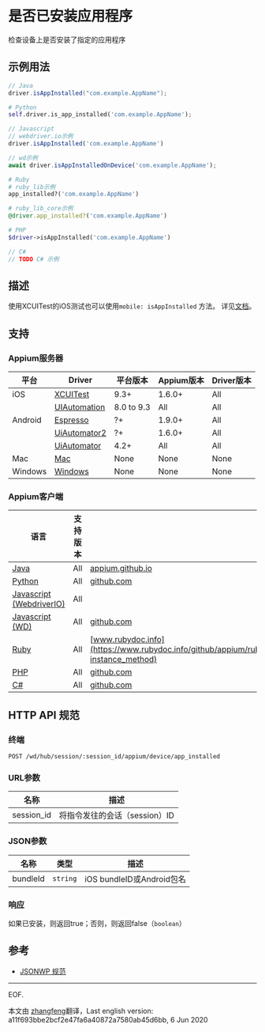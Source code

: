
# 是否已安装应用程序

检查设备上是否安装了指定的应用程序

## 示例用法

```java
// Java
driver.isAppInstalled("com.example.AppName");

```

```python
# Python
self.driver.is_app_installed('com.example.AppName');

```

```javascript
// Javascript
// webdriver.io示例
driver.isAppInstalled('com.example.AppName')

// wd示例
await driver.isAppInstalledOnDevice('com.example.AppName');

```

```ruby
# Ruby
# ruby_lib示例
app_installed?('com.example.AppName')

# ruby_lib_core示例
@driver.app_installed?('com.example.AppName')

```

```php
# PHP
$driver->isAppInstalled('com.example.AppName')

```

```csharp
// C#
// TODO C# 示例

```


## 描述

使用XCUITest的iOS测试也可以使用`mobile: isAppInstalled` 方法。 详见[文档](/docs/cn/writing-running-appium/ios/ios-xctest-mobile-apps-management.md#mobile-isappinstalled)。


## 支持


### Appium服务器

|平台|Driver|平台版本|Appium版本|Driver版本|
|--------|----------------|------|--------------|--------------|
| iOS | [XCUITest](/docs/en/drivers/ios-xcuitest.md) | 9.3+ | 1.6.0+ | All |
|  | [UIAutomation](/docs/en/drivers/ios-uiautomation.md) | 8.0 to 9.3 | All | All |
| Android | [Espresso](/docs/en/drivers/android-espresso.md) | ?+ | 1.9.0+ | All |
|  | [UiAutomator2](/docs/en/drivers/android-uiautomator2.md) | ?+ | 1.6.0+ | All |
|  | [UiAutomator](/docs/en/drivers/android-uiautomator.md) | 4.2+ | All | All |
| Mac | [Mac](/docs/en/drivers/mac.md) | None | None | None |
| Windows | [Windows](/docs/en/drivers/windows.md) | None | None | None |



### Appium客户端

|语言|支持版本|文档|
|--------|-------|-------------|
|[Java](https://github.com/appium/java-client/releases/latest)| All | [appium.github.io](https://appium.github.io/java-client/io/appium/java_client/InteractsWithApps.html#isAppInstalled-java.lang.String-) |
|[Python](https://github.com/appium/python-client/releases/latest)| All | [github.com](https://github.com/appium/python-client/blob/master/README.md#checking-if-an-application-is-installed) |
|[Javascript (WebdriverIO)](http://webdriver.io/index.html)| All |  |
|[Javascript (WD)](https://github.com/admc/wd/releases/latest)| All | [github.com](https://github.com/admc/wd/blob/master/lib/commands.js#L2586) |
|[Ruby](https://github.com/appium/ruby_lib/releases/latest)| All | [www.rubydoc.info](https://www.rubydoc.info/github/appium/ruby_lib_core/Appium/Core/Device#app_installed%3F-instance_method) |
|[PHP](https://github.com/appium/php-client/releases/latest)| All | [github.com](https://github.com/appium/php-client/) |
|[C#](https://github.com/appium/appium-dotnet-driver/releases/latest)| All | [github.com](https://github.com/appium/appium-dotnet-driver/) |


## HTTP API 规范


### 终端

`POST /wd/hub/session/:session_id/appium/device/app_installed`


### URL参数

|名称|描述|
|----|-----------|
|session_id|将指令发往的会话（session）ID|


### JSON参数

|名称|类型|描述|
|----|----|-----------|
| bundleId | `string` | iOS bundleID或Android包名 |


### 响应

如果已安装，则返回true；否则，则返回false（`boolean`）

## 参考

* [JSONWP 规范](https://github.com/appium/appium-base-driver/blob/master/lib/protocol/routes.js#L464)

---
EOF.

本文由 [zhangfeng](https://github.com/zhangfeng91)翻译，Last english version: a11f693bbe2bcf2e47fa6a40872a7580ab45d6bb, 6 Jun 2020
